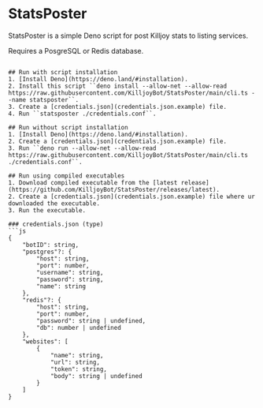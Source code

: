 # StatsPoster
 
StatsPoster is a simple Deno script for post Killjoy stats to listing services.

Requires a PosgreSQL or Redis database.
```

## Run with script installation
1. [Install Deno](https://deno.land/#installation).
2. Install this script ``deno install --allow-net --allow-read https://raw.githubusercontent.com/KilljoyBot/StatsPoster/main/cli.ts --name statsposter``.
3. Create a [credentials.json](credentials.json.example) file.
4. Run ``statsposter ./credentials.conf``.

## Run without script installation
1. [Install Deno](https://deno.land/#installation).
2. Create a [credentials.json](credentials.json.example) file.
3. Run ``deno run --allow-net --allow-read https://raw.githubusercontent.com/KilljoyBot/StatsPoster/main/cli.ts ./credentials.conf``.

## Run using compiled executables
1. Download compiled executable from the [latest release](https://github.com/KilljoyBot/StatsPoster/releases/latest).
2. Create a [credentials.json](credentials.json.example) file where ur downloaded the executable.
3. Run the executable.

### credentials.json (type)
```js
{
    "botID": string, 
    "postgres"?: {
        "host": string,
        "port": number,
        "username": string,
        "password": string,
        "name": string
    },
    "redis"?: {
        "host": string,
        "port": number,
        "password": string | undefined,
        "db": number | undefined
    },
    "websites": [
        {
            "name": string,
            "url": string,
            "token": string,
            "body": string | undefined
        }
    ]
}
```
